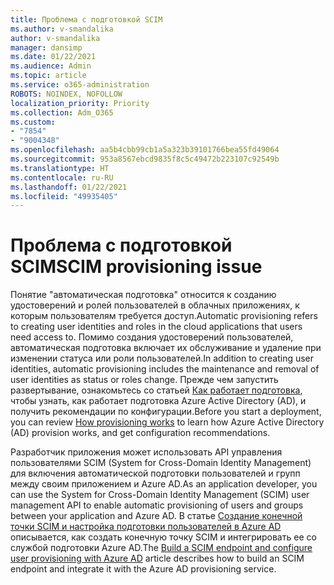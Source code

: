 ```yaml
---
title: Проблема с подготовкой SCIM
ms.author: v-smandalika
author: v-smandalika
manager: dansimp
ms.date: 01/22/2021
ms.audience: Admin
ms.topic: article
ms.service: o365-administration
ROBOTS: NOINDEX, NOFOLLOW
localization_priority: Priority
ms.collection: Adm_O365
ms.custom:
- "7854"
- "9004348"
ms.openlocfilehash: aa5b4cbb99cb1a5a323b39101766bea55fd49064
ms.sourcegitcommit: 953a8567ebcd9835f8c5c49472b223107c92549b
ms.translationtype: HT
ms.contentlocale: ru-RU
ms.lasthandoff: 01/22/2021
ms.locfileid: "49935405"
---
```

# <a name="scim-provisioning-issue"></a><span data-ttu-id="eba1c-102">Проблема с подготовкой SCIM</span><span class="sxs-lookup"><span data-stu-id="eba1c-102">SCIM provisioning issue</span></span>

<span data-ttu-id="eba1c-103">Понятие "автоматическая подготовка" относится к созданию удостоверений и ролей пользователей в облачных приложениях, к которым пользователям требуется доступ.</span><span class="sxs-lookup"><span data-stu-id="eba1c-103">Automatic provisioning refers to creating user identities and roles in the cloud applications that users need access to.</span></span> <span data-ttu-id="eba1c-104">Помимо создания удостоверений пользователей, автоматическая подготовка включает их обслуживание и удаление при изменении статуса или роли пользователей.</span><span class="sxs-lookup"><span data-stu-id="eba1c-104">In addition to creating user identities, automatic provisioning includes the maintenance and removal of user identities as status or roles change.</span></span> <span data-ttu-id="eba1c-105">Прежде чем запустить развертывание, ознакомьтесь со статьей [Как работает подготовка](https://docs.microsoft.com/azure/active-directory/app-provisioning/how-provisioning-works), чтобы узнать, как работает подготовка Azure Active Directory (AD), и получить рекомендации по конфигурации.</span><span class="sxs-lookup"><span data-stu-id="eba1c-105">Before you start a deployment, you can review [How provisioning works](https://docs.microsoft.com/azure/active-directory/app-provisioning/how-provisioning-works) to learn how Azure Active Directory (AD) provision works, and get configuration recommendations.</span></span>

<span data-ttu-id="eba1c-106">Разработчик приложения может использовать API управления пользователями SCIM (System for Cross-Domain Identity Management) для включения автоматической подготовки пользователей и групп между своим приложением и Azure AD.</span><span class="sxs-lookup"><span data-stu-id="eba1c-106">As an application developer, you can use the System for Cross-Domain Identity Management (SCIM) user management API to enable automatic provisioning of users and groups between your application and Azure AD.</span></span> <span data-ttu-id="eba1c-107">В статье [Создание конечной точки SCIM и настройка подготовки пользователей в Azure AD](https://docs.microsoft.com/azure/active-directory/app-provisioning/use-scim-to-provision-users-and-groups) описывается, как создать конечную точку SCIM и интегрировать ее со службой подготовки Azure AD.</span><span class="sxs-lookup"><span data-stu-id="eba1c-107">The [Build a SCIM endpoint and configure user provisioning with Azure AD](https://docs.microsoft.com/azure/active-directory/app-provisioning/use-scim-to-provision-users-and-groups) article describes how to build an SCIM endpoint and integrate it with the Azure AD provisioning service.</span></span>



